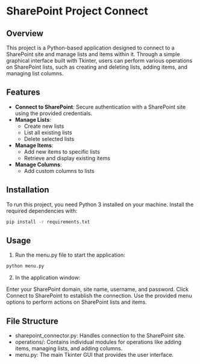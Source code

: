 # SharePoint Project Connect

## Overview

This project is a Python-based application designed to connect to a SharePoint site and manage lists and items within it. Through a simple graphical interface built with Tkinter, users can perform various operations on SharePoint lists, such as creating and deleting lists, adding items, and managing list columns.

## Features

- **Connect to SharePoint**: Secure authentication with a SharePoint site using the provided credentials.
- **Manage Lists**:
  - Create new lists
  - List all existing lists
  - Delete selected lists
- **Manage Items**:
  - Add new items to specific lists
  - Retrieve and display existing items
- **Manage Columns**:
  - Add custom columns to lists

## Installation

To run this project, you need Python 3 installed on your machine. Install the required dependencies with:

```bash
pip install -r requirements.txt
```

## Usage

1. Run the menu.py file to start the application:
```bash
python menu.py
```

2. In the application window:

Enter your SharePoint domain, site name, username, and password.
Click Connect to SharePoint to establish the connection.
Use the provided menu options to perform actions on SharePoint lists and items.

## File Structure

- sharepoint_connector.py: Handles connection to the SharePoint site.
- operations/: Contains individual modules for operations like adding items, managing lists, and adding columns.
- menu.py: The main Tkinter GUI that provides the user interface.

